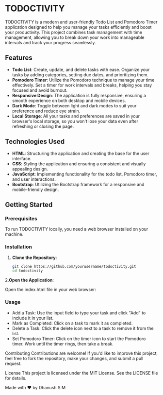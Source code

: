 # TODOCTIVITY

TODOCTIVITY is a modern and user-friendly Todo List and Pomodoro Timer application designed to help you manage your tasks efficiently and boost your productivity. This project combines task management with time management, allowing you to break down your work into manageable intervals and track your progress seamlessly.

## Features

- **Todo List**: Create, update, and delete tasks with ease. Organize your tasks by adding categories, setting due dates, and prioritizing them.
- **Pomodoro Timer**: Utilize the Pomodoro technique to manage your time effectively. Set a timer for work intervals and breaks, helping you stay focused and avoid burnout.
- **Responsive Design**: The application is fully responsive, ensuring a smooth experience on both desktop and mobile devices.
- **Dark Mode**: Toggle between light and dark modes to suit your preference and reduce eye strain.
- **Local Storage**: All your tasks and preferences are saved in your browser's local storage, so you won't lose your data even after refreshing or closing the page.

## Technologies Used

- **HTML**: Structuring the application and creating the base for the user interface.
- **CSS**: Styling the application and ensuring a consistent and visually appealing design.
- **JavaScript**: Implementing functionality for the todo list, Pomodoro timer, and user interactions.
- **Bootstrap**: Utilizing the Bootstrap framework for a responsive and mobile-friendly design.

## Getting Started

### Prerequisites

To run TODOCTIVITY locally, you need a web browser installed on your machine.

### Installation

1. **Clone the Repository**:

   ```bash
   git clone https://github.com/yourusername/todoctivity.git
   cd todoctivity

2.**Open the Application**:

Open the index.html file in your web browser:

### Usage
- Add a Task: Use the input field to type your task and click "Add" to include it in your list.
- Mark as Completed: Click on a task to mark it as completed.
- Delete a Task: Click the delete icon next to a task to remove it from the list.
- Set Pomodoro Timer: Click on the timer icon to start the Pomodoro timer. Work until the timer rings, then take a break.

Contributing
Contributions are welcome! If you'd like to improve this project, feel free to fork the repository, make your changes, and submit a pull request.

License
This project is licensed under the MIT License. See the LICENSE file for details.

Made with ❤️ by Dhanush S M
